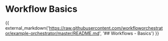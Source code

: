 # Workflow Basics
{{ external_markdown('https://raw.githubusercontent.com/workfloworchestrator/example-orchestrator/master/README.md',
'## Workflows - Basics') }}
